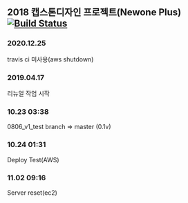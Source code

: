 
## 2018 캡스톤디자인 프로젝트(Newone Plus) [![Build Status](https://travis-ci.org/Newone-jeju/DressHub.svg?branch=master)](https://travis-ci.org/Newone-jeju/DressHub)

### 2020.12.25
travis ci 미사용(aws shutdown)


### 2019.04.17 
리뉴얼 작업 시작 


### 10.23 03:38 

0806_v1_test branch => master (0.1v)

### 10.24 01:31 

Deploy Test(AWS)

### 11.02 09:16 
Server reset(ec2)
